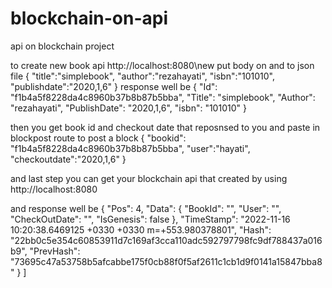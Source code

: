 # blockchain-on-api
api on blockchain project 


to create new book api
http://localhost:8080\new
put body on and to json file 
{
"title":"simplebook",
"author":"rezahayati",
"isbn":"101010",
"publishdate":"2020,1,6"
}
response well be
{
    "Id": "f1b4a5f8228da4c8960b37b8b87b5bba",
    "Title": "simplebook",
    "Author": "rezahayati",
    "PublishDate": "2020,1,6",
    "isbn": "101010"
}


then you get book id and checkout date that reposnsed to you and paste in blockpost route to post a block
{
   "bookid": "f1b4a5f8228da4c8960b37b8b87b5bba",
   "user":"hayati",
   "checkoutdate":"2020,1,6"
}

and last step you can get your blockchain api that created by using 
http://localhost:8080

and response well be 
   {
        "Pos": 4,
        "Data": {
            "BookId": "",
            "User": "",
            "CheckOutDate": "",
            "IsGenesis": false
        },
        "TimeStamp": "2022-11-16 10:20:38.6469125 +0330 +0330 m=+553.980378801",
        "Hash": "22bb0c5e354c60853911d7c169af3cca110adc592797798fc9df788437a016b9",
        "PrevHash": "73695c47a53758b5afcabbe175f0cb88f0f5af2611c1cb1d9f0141a15847bba8"
    }
]

